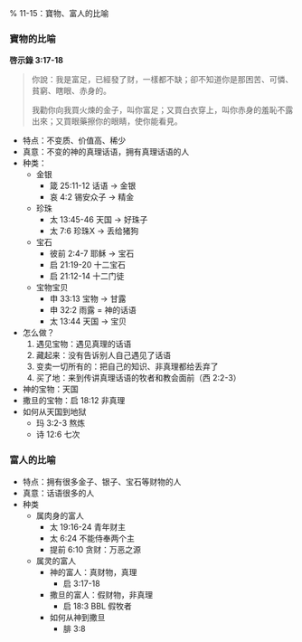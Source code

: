 % 11-15：寶物、富人的比喻

### 寶物的比喻

__啓示錄 3:17-18__

> 你說：我是富足，已經發了财，一樣都不缺；卻不知道你是那困苦、可憐、貧窮、瞎眼、赤身的。
>
> 我勸你向我買火煉的金子，叫你富足；又買白衣穿上，叫你赤身的羞恥不露出來；又買眼藥擦你的眼睛，使你能看見。

- 特点：不变质、价值高、稀少
- 真意：不变的神的真理话语，拥有真理话语的人
- 种类：
    - 金银
        - 箴 25:11-12 话语 → 金银
        - 哀 4:2 锡安众子 → 精金
    - 珍珠
        - 太 13:45-46 天国 → 好珠子
        - 太 7:6 珍珠X → 丢给猪狗
    - 宝石
        - 彼前 2:4-7 耶稣 → 宝石
        - 启 21:19-20 十二宝石
        - 启 21:12-14 十二门徒
    - 宝物宝贝
        - 申 33:13 宝物 → 甘露
        - 申 32:2 雨露 = 神的话语
        - 太 13:44 天国 → 宝贝
- 怎么做？
    1. 遇见宝物：遇见真理的话语
    2. 藏起来：没有告诉别人自己遇见了话语
    3. 变卖一切所有的：把自己的知识、非真理都给丢弃了
    4. 买了地：来到传讲真理话语的牧者和教会面前（西 2:2-3）
- 神的宝物：天国
- 撒旦的宝物：启 18:12 非真理
- 如何从天国到地狱
    - 玛 3:2-3 熬炼
    - 诗 12:6 七次

### 富人的比喻

- 特点：拥有很多金子、银子、宝石等财物的人
- 真意：话语很多的人
- 种类
    - 属肉身的富人
        - 太 19:16-24 青年财主
        - 太 6:24 不能侍奉两个主
        - 提前 6:10 贪财：万恶之源
    - 属灵的富人
        - 神的富人：真财物，真理
            - 启 3:17-18
        - 撒旦的富人：假财物，非真理
            - 启 18:3 BBL 假牧者
        - 如何从神到撒旦
            - 腓 3:8
